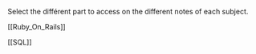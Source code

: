 Select the différent part to access on the different notes of each subject. 

[[Ruby_On_Rails]]

[[SQL]]